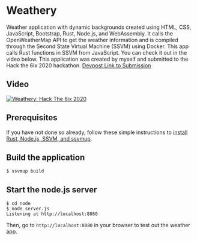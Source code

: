 # Weathery

Weather application with dynamic backgrounds created using HTML, CSS, JavaScript, Bootstrap, Rust, Node.js, and WebAssembly. It calls the OpenWeatherMap API to get the weather information and is compiled through the Second State Virtual Machine (SSVM) using Docker. This app calls Rust functions in SSVM from JavaScript. You can check it out in the video below. This application was created by myself and submitted to the Hack the 6ix 2020 hackathon. [Devpost Link to Submission](https://devpost.com/software/weathery)

## Video

[![Weathery: Hack The 6ix 2020](http://img.youtube.com/vi/D3IwIw-ezSI/0.jpg)](http://www.youtube.com/watch?v=D3IwIw-ezSI "Weathery: Hack The 6ix 2020")

## Prerequisites

If you have not done so already, follow these simple instructions to [install Rust, Node.js, SSVM, and ssvmup](https://www.secondstate.io/articles/setup-rust-nodejs/).

## Build the application

```
$ ssvmup build
```

## Start the node.js server

```
$ cd node
$ node server.js
Listening at http://localhost:8080
```

Then, go to `http://localhost:8080` in your browser to test out the weather app.



